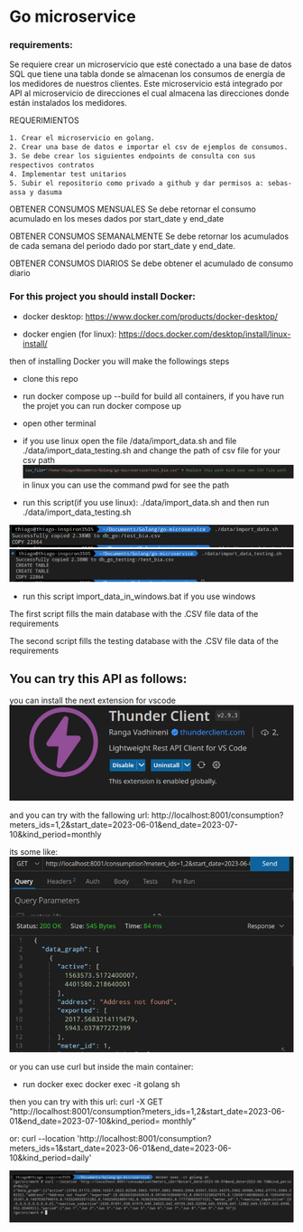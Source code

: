 # Go microservice


### requirements:

Se requiere crear un microservicio que esté conectado a una base de datos SQL que tiene una tabla donde se almacenan los consumos de energía de los medidores de nuestros clientes. Este microservicio está integrado por API al microservicio de direcciones el cual almacena las direcciones donde están instalados los medidores.

REQUERIMIENTOS

    1. Crear el microservicio en golang.
    2. Crear una base de datos e importar el csv de ejemplos de consumos.
    3. Se debe crear los siguientes endpoints de consulta con sus respectivos contratos
    4. Implementar test unitarios
    5. Subir el repositorio como privado a github y dar permisos a: sebas-assa y dasuma

OBTENER CONSUMOS MENSUALES
Se debe retornar el consumo acumulado en los meses dados por start_date y end_date


OBTENER CONSUMOS SEMANALMENTE
Se debe retornar los acumulados de cada semana del periodo dado por start_date y end_date.


OBTENER CONSUMOS DIARIOS
Se debe obtener el acumulado de consumo diario


### For this project you should install Docker:

* docker desktop: https://www.docker.com/products/docker-desktop/

* docker engien (for linux): https://docs.docker.com/desktop/install/linux-install/


then of installing Docker you will make the followings steps

* clone this repo

* run docker compose up --build for build all containers, if you have run the projet you can run docker compose up

* open other terminal 
* if you use linux open the file /data/import_data.sh and file ./data/import_data_testing.sh and change the path of csv file for your csv path
![Alt text](image-2.png)
in linux you can use the command pwd for see the path

* run this script(if you use linux): ./data/import_data.sh and then run ./data/import_data_testing.sh

![Alt text](image-3.png)
![Alt text](image-4.png)

* run this script import_data_in_windows.bat if you use windows

The first script fills the main database with the .CSV file data of the requirements

The second script fills the testing database with the .CSV file data of the requirements


## You can try this API as follows:

you can install the next extension for vscode
![Alt text](image.png)


and you can try with the fallowing url: http://localhost:8001/consumption?meters_ids=1,2&start_date=2023-06-01&end_date=2023-07-10&kind_period=monthly

its some like:
![Alt text](image-1.png)

or you can use curl but inside the main container:

* run docker exec  docker exec -it golang sh

then you can try with this url:
curl -X GET "http://localhost:8001/consumption?meters_ids=1,2&start_date=2023-06-01&end_date=2023-07-10&kind_period=
monthly" 

or: 
curl --location 'http://localhost:8001/consumption?meters_ids=1&start_date=2023-06-01&end_date=2023-06-10&kind_period=daily'

![Alt text](image-5.png)

